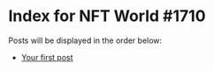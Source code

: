 # Index for NFT World #1710
Posts will be displayed in the order below:

- [Your first post](./001-first.md)


